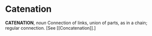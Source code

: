 # Catenation

**CATENATION**, _noun_ Connection of links, union of parts, as in a chain; regular connection. \[See [[Concatenation]].\]